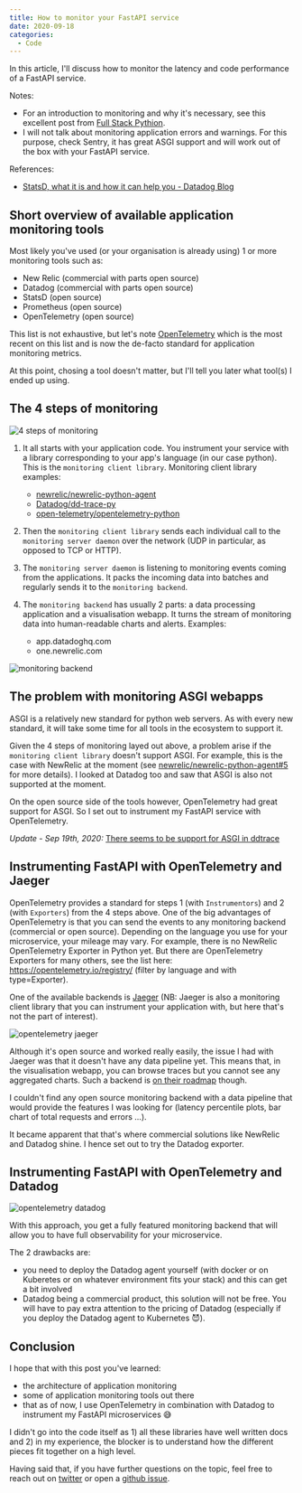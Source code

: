 ```yaml
---
title: How to monitor your FastAPI service
date: 2020-09-18
categories:
  - Code
---
```


In this article, I'll discuss how to monitor the latency and code performance of a FastAPI service.

Notes:

- For an introduction to monitoring and why it's necessary, see this excellent
  post from [Full Stack Pythion](https://www.fullstackpython.com/monitoring.html).
- I will not talk about monitoring application errors and warnings. For this purpose, check Sentry, it has great ASGI support and will work out of the box with your FastAPI service.

References:

- [StatsD, what it is and how it can help you - Datadog Blog](https://www.datadoghq.com/blog/statsd/)

## Short overview of available application monitoring tools

Most likely you've used (or your organisation is already using) 1 or more monitoring tools such as:

- New Relic (commercial with parts open source)
- Datadog (commercial with parts open source)
- StatsD (open source)
- Prometheus (open source)
- OpenTelemetry (open source)

This list is not exhaustive, but let's note [OpenTelemetry](https://opentelemetry.io/) which is the
most recent on this list and is now the de-facto standard for application monitoring metrics.

At this point, chosing a tool doesn't matter, but I'll tell you later what tool(s) I ended up using.

## The 4 steps of monitoring

![4 steps of monitoring](/images/4_steps_monitoring.png "The 4 components of monitoring")

1. It all starts with your application code. You instrument your
   service with a library corresponding to your app's language
   (in our case python). This is the `monitoring client library`.
   Monitoring client library examples:

   - [newrelic/newrelic-python-agent](https://github.com/newrelic/newrelic-python-agent)
   - [Datadog/dd-trace-py](https://github.com/DataDog/dd-trace-py)
   - [open-telemetry/opentelemetry-python](https://github.com/open-telemetry/opentelemetry-python)

2. Then the `monitoring client library` sends each individual call to the `monitoring server daemon` over the network (UDP in particular, as opposed to TCP or HTTP).

3. The `monitoring server daemon` is listening to monitoring events coming from the applications. It packs the incoming data into batches and regularly sends it to the `monitoring backend`.

4. The `monitoring backend` has usually 2 parts: a data processing application and a visualisation webapp. It turns the stream of monitoring data into human-readable charts and alerts.
   Examples:
   - app.datadoghq.com
   - one.newrelic.com

![monitoring backend](/images/monitoring_backend.png "The 2 components of the monitoring backend")

## The problem with monitoring ASGI webapps

ASGI is a relatively new standard for python web servers. As with
every new standard, it will take some time for all tools in the
ecosystem to support it.

Given the 4 steps of monitoring layed out above, a problem arise if
the `monitoring client library` doesn't support ASGI. For example,
this is the case with NewRelic at the moment (see [newrelic/newrelic-python-agent#5](https://github.com/newrelic/newrelic-python-agent/issues/5) for more details). I looked at Datadog too and saw that ASGI is also not supported at the moment.

On the open source side of the tools however, OpenTelemetry had
great support for ASGI. So I set out to instrument my FastAPI
service with OpenTelemetry.

_Update - Sep 19th, 2020:_
[There seems to be support for ASGI in ddtrace](http://pypi.datadoghq.com/trace/docs/web_integrations.html?highlight=asgi#asgi)

## Instrumenting FastAPI with OpenTelemetry and Jaeger

OpenTelemetry provides a standard for steps 1 (with `Instrumentors`) and 2 (with `Exporters`) from the 4 steps above. One of the big advantages of
OpenTelemetry is that you can send the events to any monitoring
backend (commercial or open source). Depending on the language you use for your microservice, your mileage may vary. For example,
there is no NewRelic OpenTelemetry Exporter in Python yet.
But there are OpenTelemetry Exporters for many others, see the list here: https://opentelemetry.io/registry/ (filter by language and with type=Exporter).

One of the available backends is [Jaeger](https://www.jaegertracing.io/) (NB: Jaeger is also a monitoring client library that you can
instrument your application with, but here that's not the part
of interest).

![opentelemetry jaeger](/images/opentelemetry_jaeger.png "Example instrumentation")

Although it's open source and worked really easily, the issue I had with Jaeger was that it doesn't have any data pipeline yet.
This means that, in the visualisation webapp, you can browse traces
but you cannot see any aggregated charts. Such a backend is [on their roadmap](https://www.jaegertracing.io/roadmap/) though.

I couldn't find any open source monitoring backend with a data pipeline that would provide the features I was looking for
(latency percentile plots, bar chart of total requests and errors ...).

It became apparent that that's where commercial solutions like
NewRelic and Datadog shine. I hence set out to try the Datadog exporter.

## Instrumenting FastAPI with OpenTelemetry and Datadog

![opentelemetry datadog](/images/opentelemetry_datadog.png "Example instrumentation")

With this approach, you get a fully featured monitoring backend
that will allow you to have full observability for your microservice.

The 2 drawbacks are:

- you need to deploy the Datadog agent yourself (with docker or on Kuberetes or on whatever environment fits your stack) and this can get a bit involved
- Datadog being a commercial product, this solution will not be free.
  You will have to pay extra attention to the pricing of Datadog (especially if you deploy the Datadog
  agent to Kubernetes 😈).

## Conclusion

I hope that with this post you've learned:

- the architecture of application monitoring
- some of application monitoring tools out there
- that as of now, I use OpenTelemetry in combination with
  Datadog to instrument my FastAPI microservices 😅

I didn't go into the code itself as 1) all these libraries
have well written docs and 2) in my experience, the blocker is to understand how the different pieces fit together on a high
level.

Having said that, if you have further questions on the topic,
feel free to reach out on [twitter](https://twitter.com/louis_guitton) or open a [github issue](https://github.com/louisguitton/guitton.co/issues).
